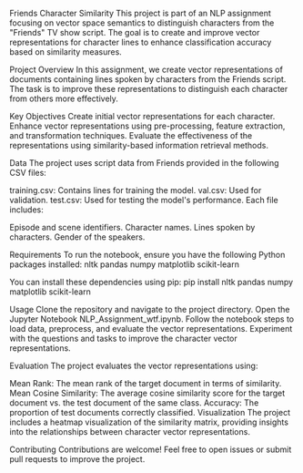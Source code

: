 Friends Character Similarity
This project is part of an NLP assignment focusing on vector space semantics to distinguish characters from the "Friends" TV show script. The goal is to create and improve vector representations for character lines to enhance classification accuracy based on similarity measures.

Project Overview
In this assignment, we create vector representations of documents containing lines spoken by characters from the Friends script. The task is to improve these representations to distinguish each character from others more effectively.

Key Objectives
Create initial vector representations for each character.
Enhance vector representations using pre-processing, feature extraction, and transformation techniques.
Evaluate the effectiveness of the representations using similarity-based information retrieval methods.

Data
The project uses script data from Friends provided in the following CSV files:

training.csv: Contains lines for training the model.
val.csv: Used for validation.
test.csv: Used for testing the model's performance.
Each file includes:

Episode and scene identifiers.
Character names.
Lines spoken by characters.
Gender of the speakers.


Requirements
To run the notebook, ensure you have the following Python packages installed:
nltk
pandas
numpy
matplotlib
scikit-learn

You can install these dependencies using pip:
pip install nltk pandas numpy matplotlib scikit-learn


Usage
Clone the repository and navigate to the project directory.
Open the Jupyter Notebook NLP_Assignment_wtf.ipynb.
Follow the notebook steps to load data, preprocess, and evaluate the vector representations.
Experiment with the questions and tasks to improve the character vector representations.

Evaluation
The project evaluates the vector representations using:

Mean Rank:
The mean rank of the target document in terms of similarity.
Mean Cosine Similarity: The average cosine similarity score for the target document vs. the test document of the same class.
Accuracy: The proportion of test documents correctly classified.
Visualization
The project includes a heatmap visualization of the similarity matrix, providing insights into the relationships between character vector representations.

Contributing
Contributions are welcome! Feel free to open issues or submit pull requests to improve the project.

